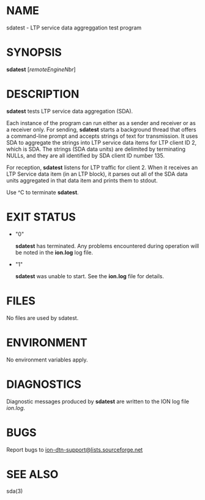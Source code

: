 # NAME

sdatest - LTP service data aggreggation test program

# SYNOPSIS

**sdatest** \[_remoteEngineNbr_\]

# DESCRIPTION

**sdatest** tests LTP service data aggregation (SDA).

Each instance of the program can run either as a sender and receiver or as a
receiver only.  For sending, **sdatest** starts a background thread that offers
a command-line prompt and accepts strings of text for transmission.  It uses
SDA to aggregate the strings into LTP service data items for LTP client ID 2,
which is SDA.  The strings (SDA data units) are delimited by terminating NULLs,
and they are all identified by SDA client ID number 135.

For reception, **sdatest** listens for LTP traffic for client 2.  When it
receives an LTP Service data item (in an LTP block), it parses out all of
the SDA data units aggregated in that data item and prints them to stdout.

Use ^C to terminate **sdatest**.

# EXIT STATUS

- "0"

    **sdatest** has terminated.  Any problems encountered during operation
    will be noted in the **ion.log** log file.

- "1"

    **sdatest** was unable to start.  See the **ion.log** file for details.

# FILES

No files are used by sdatest.

# ENVIRONMENT

No environment variables apply.

# DIAGNOSTICS

Diagnostic messages produced by **sdatest** are written to the ION log
file _ion.log_.

# BUGS

Report bugs to <ion-dtn-support@lists.sourceforge.net>

# SEE ALSO

sda(3)
